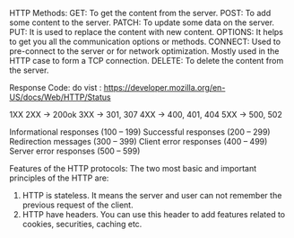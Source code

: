 HTTP Methods:
    GET: To get the content from the server.
    POST: To add some content to the server.
    PATCH: To update some data on the server.    
    PUT: It is used to replace the content with new content.
    OPTIONS: It helps to get you all the communication options or methods.
    CONNECT: Used to pre-connect to the server or for network optimization. Mostly used in the HTTP case to form a TCP connection.
    DELETE: To delete the content from the server.

Response Code:
do vist : https://developer.mozilla.org/en-US/docs/Web/HTTP/Status

1XX
2XX   -> 200ok
3XX   -> 301, 307
4XX   -> 400, 401, 404
5XX   -> 500, 502


Informational responses (100 – 199)
Successful responses (200 – 299)
Redirection messages (300 – 399)
Client error responses (400 – 499)
Server error responses (500 – 599)

Features of the HTTP protocols:
The two most basic and important principles of the HTTP are:

   1. HTTP is stateless. It means the server and user can not remember the previous request of the client.
   2. HTTP have headers. You can use this header to add features related to cookies, securities, caching etc.